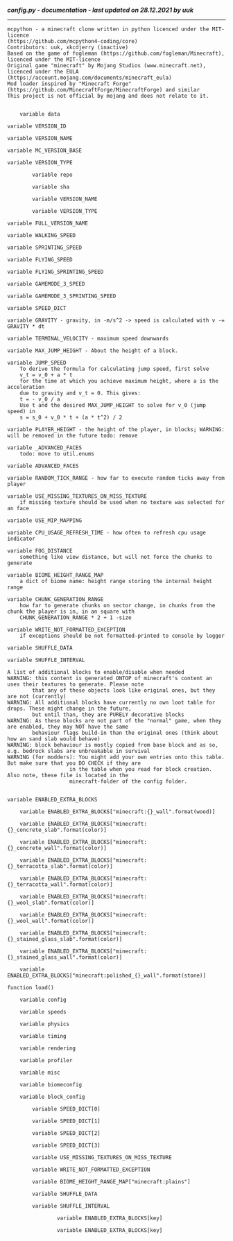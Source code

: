 ***config.py - documentation - last updated on 28.12.2021 by uuk***
___

    mcpython - a minecraft clone written in python licenced under the MIT-licence 
    (https://github.com/mcpython4-coding/core)
    Contributors: uuk, xkcdjerry (inactive)
    Based on the game of fogleman (https://github.com/fogleman/Minecraft), licenced under the MIT-licence
    Original game "minecraft" by Mojang Studios (www.minecraft.net), licenced under the EULA
    (https://account.mojang.com/documents/minecraft_eula)
    Mod loader inspired by "Minecraft Forge" (https://github.com/MinecraftForge/MinecraftForge) and similar
    This project is not official by mojang and does not relate to it.


        variable data

    variable VERSION_ID

    variable VERSION_NAME

    variable MC_VERSION_BASE

    variable VERSION_TYPE

            variable repo

            variable sha

            variable VERSION_NAME

            variable VERSION_TYPE

    variable FULL_VERSION_NAME

    variable WALKING_SPEED

    variable SPRINTING_SPEED

    variable FLYING_SPEED

    variable FLYING_SPRINTING_SPEED

    variable GAMEMODE_3_SPEED

    variable GAMEMODE_3_SPRINTING_SPEED

    variable SPEED_DICT

    variable GRAVITY - gravity, in -m/s^2 -> speed is calculated with v -= GRAVITY * dt

    variable TERMINAL_VELOCITY - maximum speed downwards

    variable MAX_JUMP_HEIGHT - About the height of a block.

    variable JUMP_SPEED
        To derive the formula for calculating jump speed, first solve
        v_t = v_0 + a * t
        for the time at which you achieve maximum height, where a is the acceleration
        due to gravity and v_t = 0. This gives:
        t = - v_0 / a
        Use t and the desired MAX_JUMP_HEIGHT to solve for v_0 (jump speed) in
        s = s_0 + v_0 * t + (a * t^2) / 2

    variable PLAYER_HEIGHT - the height of the player, in blocks; WARNING: will be removed in the future todo: remove

    variable _ADVANCED_FACES
        todo: move to util.enums

    variable ADVANCED_FACES

    variable RANDOM_TICK_RANGE - how far to execute random ticks away from player

    variable USE_MISSING_TEXTURES_ON_MISS_TEXTURE
        if missing texture should be used when no texture was selected for an face

    variable USE_MIP_MAPPING

    variable CPU_USAGE_REFRESH_TIME - how often to refresh cpu usage indicator

    variable FOG_DISTANCE
        something like view distance, but will not force the chunks to generate

    variable BIOME_HEIGHT_RANGE_MAP
        a dict of biome name: height range storing the internal height range

    variable CHUNK_GENERATION_RANGE
        how far to generate chunks on sector change, in chunks from the chunk the player is in, in an square with
        CHUNK_GENERATION_RANGE * 2 + 1 -size

    variable WRITE_NOT_FORMATTED_EXCEPTION
        if exceptions should be not formatted-printed to console by logger

    variable SHUFFLE_DATA

    variable SHUFFLE_INTERVAL

    A list of additional blocks to enable/disable when needed
    WARNING: this content is generated ONTOP of minecraft's content an uses their textures to generate. Please note
            that any of these objects look like original ones, but they are not (currently)
    WARNING: All additional blocks have currently no own loot table for drops. These might change in the future,
            but until than, they are PURELY decorative blocks
    WARNING: As these blocks are not part of the "normal" game, when they are enabled, they may NOT have the same
            behaviour flags build-in than the original ones (think about how an sand slab would behave)
    WARNING: block behaviour is mostly copied from base block and as so, e.g. bedrock slabs are unbreakable in survival
    WARNING (for modders): You might add your own entries onto this table. But make sure that you DO CHECK if they are
                        in the table when you read for block creation. Also note, these file is located in the 
                        minecraft-folder of the config folder.


    variable ENABLED_EXTRA_BLOCKS

        variable ENABLED_EXTRA_BLOCKS["minecraft:{}_wall".format(wood)]

        variable ENABLED_EXTRA_BLOCKS["minecraft:{}_concrete_slab".format(color)]

        variable ENABLED_EXTRA_BLOCKS["minecraft:{}_concrete_wall".format(color)]

        variable ENABLED_EXTRA_BLOCKS["minecraft:{}_terracotta_slab".format(color)]

        variable ENABLED_EXTRA_BLOCKS["minecraft:{}_terracotta_wall".format(color)]

        variable ENABLED_EXTRA_BLOCKS["minecraft:{}_wool_slab".format(color)]

        variable ENABLED_EXTRA_BLOCKS["minecraft:{}_wool_wall".format(color)]

        variable ENABLED_EXTRA_BLOCKS["minecraft:{}_stained_glass_slab".format(color)]

        variable ENABLED_EXTRA_BLOCKS["minecraft:{}_stained_glass_wall".format(color)]

        variable ENABLED_EXTRA_BLOCKS["minecraft:polished_{}_wall".format(stone)]

    function load()

        variable config

        variable speeds

        variable physics

        variable timing

        variable rendering

        variable profiler

        variable misc

        variable biomeconfig

        variable block_config

            variable SPEED_DICT[0]

            variable SPEED_DICT[1]

            variable SPEED_DICT[2]

            variable SPEED_DICT[3]

            variable USE_MISSING_TEXTURES_ON_MISS_TEXTURE

            variable WRITE_NOT_FORMATTED_EXCEPTION

            variable BIOME_HEIGHT_RANGE_MAP["minecraft:plains"]

            variable SHUFFLE_DATA

            variable SHUFFLE_INTERVAL

                    variable ENABLED_EXTRA_BLOCKS[key]

                    variable ENABLED_EXTRA_BLOCKS[key]